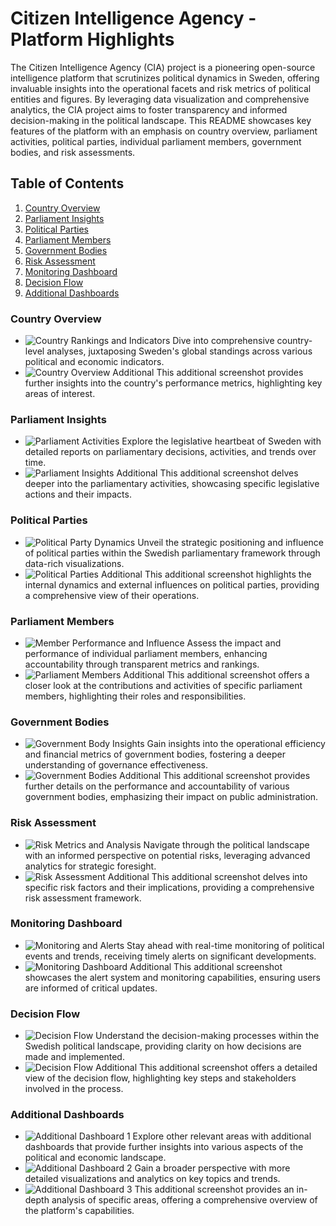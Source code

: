# Citizen Intelligence Agency - Platform Highlights

The Citizen Intelligence Agency (CIA) project is a pioneering open-source intelligence platform that scrutinizes political dynamics in Sweden, offering invaluable insights into the operational facets and risk metrics of political entities and figures. By leveraging data visualization and comprehensive analytics, the CIA project aims to foster transparency and informed decision-making in the political landscape. This README showcases key features of the platform with an emphasis on country overview, parliament activities, political parties, individual parliament members, government bodies, and risk assessments.

## Table of Contents
1. [Country Overview](#country-overview)
2. [Parliament Insights](#parliament-insights)
3. [Political Parties](#political-parties)
4. [Parliament Members](#parliament-members)
5. [Government Bodies](#government-bodies)
6. [Risk Assessment](#risk-assessment)
7. [Monitoring Dashboard](#monitoring-dashboard)
8. [Decision Flow](#decision-flow)
9. [Additional Dashboards](#additional-dashboards)

### Country Overview
- ![Country Rankings and Indicators](https://github.com/Hack23/homepage/blob/master/screenshots/Page-countryranking-OVERVIEW-333.png)
  Dive into comprehensive country-level analyses, juxtaposing Sweden's global standings across various political and economic indicators.
- ![Country Overview Additional](https://github.com/Hack23/homepage/blob/master/screenshots/Page-countryranking-OVERVIEW-334.png)
  This additional screenshot provides further insights into the country's performance metrics, highlighting key areas of interest.

### Parliament Insights
- ![Parliament Activities](https://github.com/Hack23/homepage/blob/master/screenshots/Page-parliamentranking-OVERVIEW-170.png)
  Explore the legislative heartbeat of Sweden with detailed reports on parliamentary decisions, activities, and trends over time.
- ![Parliament Insights Additional](https://github.com/Hack23/homepage/blob/master/screenshots/Page-parliamentranking-OVERVIEW-171.png)
  This additional screenshot delves deeper into the parliamentary activities, showcasing specific legislative actions and their impacts.

### Political Parties
- ![Political Party Dynamics](https://github.com/Hack23/homepage/blob/master/screenshots/Page-party-OVERVIEW-S-185.png)
  Unveil the strategic positioning and influence of political parties within the Swedish parliamentary framework through data-rich visualizations.
- ![Political Parties Additional](https://github.com/Hack23/homepage/blob/master/screenshots/Page-party-OVERVIEW-S-186.png)
  This additional screenshot highlights the internal dynamics and external influences on political parties, providing a comprehensive view of their operations.

### Parliament Members
- ![Member Performance and Influence](https://github.com/Hack23/homepage/blob/master/screenshots/Page-politician-OVERVIEW-0980681611418-168.png)
  Assess the impact and performance of individual parliament members, enhancing accountability through transparent metrics and rankings.
- ![Parliament Members Additional](https://github.com/Hack23/homepage/blob/master/screenshots/Page-politician-OVERVIEW-0980681611418-169.png)
  This additional screenshot offers a closer look at the contributions and activities of specific parliament members, highlighting their roles and responsibilities.

### Government Bodies
- ![Government Body Insights](https://github.com/Hack23/homepage/blob/master/screenshots/Page-governmentbody-OVERVIEW-202100-5026-248.png)
  Gain insights into the operational efficiency and financial metrics of government bodies, fostering a deeper understanding of governance effectiveness.
- ![Government Bodies Additional](https://github.com/Hack23/homepage/blob/master/screenshots/Page-governmentbody-OVERVIEW-202100-5026-249.png)
  This additional screenshot provides further details on the performance and accountability of various government bodies, emphasizing their impact on public administration.

### Risk Assessment
- ![Risk Metrics and Analysis](https://github.com/Hack23/homepage/blob/master/screenshots/Page-parliamentranking-RULES-RISK_SUMMARY-310.png)
  Navigate through the political landscape with an informed perspective on potential risks, leveraging advanced analytics for strategic foresight.
- ![Risk Assessment Additional](https://github.com/Hack23/homepage/blob/master/screenshots/Page-parliamentranking-RULES-RISK_SUMMARY-311.png)
  This additional screenshot delves into specific risk factors and their implications, providing a comprehensive risk assessment framework.

### Monitoring Dashboard
- ![Monitoring and Alerts](https://github.com/Hack23/homepage/blob/master/screenshots/Page-adminmonitoring-7.png)
  Stay ahead with real-time monitoring of political events and trends, receiving timely alerts on significant developments.
- ![Monitoring Dashboard Additional](https://github.com/Hack23/homepage/blob/master/screenshots/Page-adminmonitoring-8.png)
  This additional screenshot showcases the alert system and monitoring capabilities, ensuring users are informed of critical updates.

### Decision Flow
- ![Decision Flow](https://github.com/Hack23/homepage/blob/master/screenshots/Page-decisionflow-OVERVIEW-001.png)
  Understand the decision-making processes within the Swedish political landscape, providing clarity on how decisions are made and implemented.
- ![Decision Flow Additional](https://github.com/Hack23/homepage/blob/master/screenshots/Page-decisionflow-OVERVIEW-002.png)
  This additional screenshot offers a detailed view of the decision flow, highlighting key steps and stakeholders involved in the process.

### Additional Dashboards
- ![Additional Dashboard 1](https://github.com/Hack23/homepage/blob/master/screenshots/Page-additionaldashboard-OVERVIEW-001.png)
  Explore other relevant areas with additional dashboards that provide further insights into various aspects of the political and economic landscape.
- ![Additional Dashboard 2](https://github.com/Hack23/homepage/blob/master/screenshots/Page-additionaldashboard-OVERVIEW-002.png)
  Gain a broader perspective with more detailed visualizations and analytics on key topics and trends.
- ![Additional Dashboard 3](https://github.com/Hack23/homepage/blob/master/screenshots/Page-additionaldashboard-OVERVIEW-003.png)
  This additional screenshot provides an in-depth analysis of specific areas, offering a comprehensive overview of the platform's capabilities.

